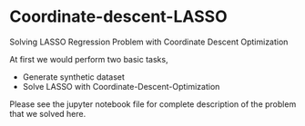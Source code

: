 # Coordinate-descent-LASSO
Solving LASSO Regression Problem with Coordinate Descent Optimization

At first we would perform two basic tasks,
* Generate synthetic dataset
* Solve LASSO with Coordinate-Descent-Optimization

Please see the jupyter notebook file for complete description of the problem that we solved here.
